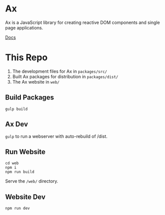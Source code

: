 Ax
==

Ax is a JavaScript library for creating reactive DOM components and single page applications.

<!--NAVIGATION-->
<a href="/docs/index.md">Docs</a>

<!--README-ONLY-->
This Repo
=========

1. The development files for Ax in `packages/src/`
2. Built Ax packages for distribution in `packages/dist/`
3. The Ax website in `web/`

Build Packages
--------------

`gulp build`


Ax Dev
------

`gulp` to run a webserver with auto-rebuild of /dist.


Run Website
-----------

```console
cd web
npm i
npm run build
```

Serve the `/web/` directory.


Website Dev
-----------

`npm run dev`
